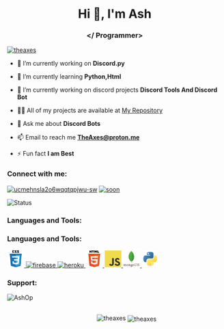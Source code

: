 <h1 align="center">Hi 👋, I'm Ash</h1>
<h3 align="center">&lt;/ Programmer&gt;</h3>

<p align="left"> <a href="https://github.com/ryo-ma/github-profile-trophy"><img src="https://github-profile-trophy.vercel.app/?username=theaxes" alt="theaxes" /></a> </p>

- 🔭 I’m currently working on **Discord.py**

- 🌱 I’m currently learning **Python,Html**

- 🤝 I’m currently working on discord projects **Discord Tools And Discord Bot**

- 👨‍💻 All of my projects are available at [My Repository](https://github.com/TheAxes?tab=repositories)

- 💬 Ask me about **Discord Bots**

- 📫 Email to reach me **TheAxes@proton.me**

- ⚡ Fun fact **I am Best**

<h3 align="left">Connect with me:</h3>
<p align="left">
<a href="https://youtube.com/channel/UCMEhNSLa2O6WQqtqpjwu-sw" target="blank"><img align="center" src="https://raw.githubusercontent.com/rahuldkjain/github-profile-readme-generator/master/src/images/icons/Social/youtube.svg" alt="ucmehnsla2o6wqqtqpjwu-sw" height="30" width="40" /></a>
<a href="https://discord.gg/TbdPeYqkZp" target="blank"><img align="center" src="https://raw.githubusercontent.com/rahuldkjain/github-profile-readme-generator/master/src/images/icons/Social/discord.svg" alt="soon" height="30" width="40" /></a>
</p>

![Status](https://discord.c99.nl/widget/theme-2/1105162178044108900.png)

<h3 align="left">Languages and Tools:</h3>
<h3 align="left">Languages and Tools:</h3>
<p align="left"> <a href="https://www.w3schools.com/css/" target="_blank" rel="noreferrer"> <img src="https://raw.githubusercontent.com/devicons/devicon/master/icons/css3/css3-original-wordmark.svg" alt="css3" width="40" height="40"/> </a> <a href="https://firebase.google.com/" target="_blank" rel="noreferrer"> <img src="https://www.vectorlogo.zone/logos/firebase/firebase-icon.svg" alt="firebase" width="40" height="40"/> </a> <a href="https://heroku.com" target="_blank" rel="noreferrer"> <img src="https://www.vectorlogo.zone/logos/heroku/heroku-icon.svg" alt="heroku" width="40" height="40"/> </a> <a href="https://www.w3.org/html/" target="_blank" rel="noreferrer"> <img src="https://raw.githubusercontent.com/devicons/devicon/master/icons/html5/html5-original-wordmark.svg" alt="html5" width="40" height="40"/> </a> <a href="https://developer.mozilla.org/en-US/docs/Web/JavaScript" target="_blank" rel="noreferrer"> <img src="https://raw.githubusercontent.com/devicons/devicon/master/icons/javascript/javascript-original.svg" alt="javascript" width="40" height="40"/> </a> <a href="https://www.mongodb.com/" target="_blank" rel="noreferrer"> <img src="https://raw.githubusercontent.com/devicons/devicon/master/icons/mongodb/mongodb-original-wordmark.svg" alt="mongodb" width="40" height="40"/> </a> <a href="https://www.python.org" target="_blank" rel="noreferrer"> <img src="https://raw.githubusercontent.com/devicons/devicon/master/icons/python/python-original.svg" alt="python" width="40" height="40"/> </a> </p>

<h3 align="left">Support:</h3>
<p><a href="https://www.buymeacoffee.com/AshOp"> <img align="left" src="https://cdn.buymeacoffee.com/buttons/v2/default-yellow.png" height="50" width="210" alt="AshOp" /></a></p><br><br>

<p><img align="left" src="https://github-readme-stats.vercel.app/api/top-langs?username=theaxes&show_icons=true&locale=en&layout=compact" alt="theaxes" /></p>

<p>&nbsp;<img align="center" src="https://github-readme-stats.vercel.app/api?username=theaxes&show_icons=true&locale=en" alt="theaxes" /></p>
